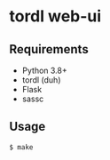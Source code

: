 tordl web-ui
============

Requirements
------------

* Python 3.8+
* tordl (duh)
* Flask
* sassc

Usage
-----

    $ make
